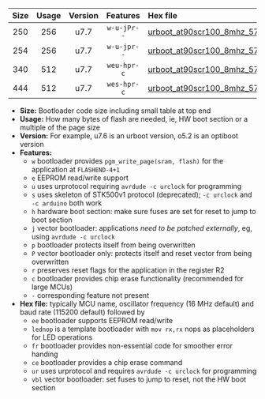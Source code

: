 |Size|Usage|Version|Features|Hex file|
|:-:|:-:|:-:|:-:|:--|
|250|256|u7.7|`w-u-jPr--`|[urboot_at90scr100_8mhz_57600bps_lednop_ur_vbl.hex](https://raw.githubusercontent.com/stefanrueger/urboot.hex/main/mcus/at90scr100/fcpu_8mhz/57600_bps/urboot_at90scr100_8mhz_57600bps_lednop_ur_vbl.hex)|
|254|256|u7.7|`w-u-jpr--`|[urboot_at90scr100_8mhz_57600bps_lednop_fr_ur_vbl.hex](https://raw.githubusercontent.com/stefanrueger/urboot.hex/main/mcus/at90scr100/fcpu_8mhz/57600_bps/urboot_at90scr100_8mhz_57600bps_lednop_fr_ur_vbl.hex)|
|340|512|u7.7|`weu-hpr-c`|[urboot_at90scr100_8mhz_57600bps_ee_lednop_fr_ce_ur.hex](https://raw.githubusercontent.com/stefanrueger/urboot.hex/main/mcus/at90scr100/fcpu_8mhz/57600_bps/urboot_at90scr100_8mhz_57600bps_ee_lednop_fr_ce_ur.hex)|
|444|512|u7.7|`wes-hpr-c`|[urboot_at90scr100_8mhz_57600bps_ee_lednop_fr_ce.hex](https://raw.githubusercontent.com/stefanrueger/urboot.hex/main/mcus/at90scr100/fcpu_8mhz/57600_bps/urboot_at90scr100_8mhz_57600bps_ee_lednop_fr_ce.hex)|

- **Size:** Bootloader code size including small table at top end
- **Usage:** How many bytes of flash are needed, ie, HW boot section or a multiple of the page size
- **Version:** For example, u7.6 is an urboot version, o5.2 is an optiboot version
- **Features:**
  + `w` bootloader provides `pgm_write_page(sram, flash)` for the application at `FLASHEND-4+1`
  + `e` EEPROM read/write support
  + `u` uses urprotocol requiring `avrdude -c urclock` for programming
  + `s` uses skeleton of STK500v1 protocol (deprecated); `-c urclock` and `-c arduino` both work
  + `h` hardware boot section: make sure fuses are set for reset to jump to boot section
  + `j` vector bootloader: applications *need to be patched externally*, eg, using `avrdude -c urclock`
  + `p` bootloader protects itself from being overwritten
  + `P` vector bootloader only: protects itself and reset vector from being overwritten
  + `r` preserves reset flags for the application in the register R2
  + `c` bootloader provides chip erase functionality (recommended for large MCUs)
  + `-` corresponding feature not present
- **Hex file:** typically MCU name, oscillator frequency (16 MHz default) and baud rate (115200 default) followed by
  + `ee` bootloader supports EEPROM read/write
  + `lednop` is a template bootloader with `mov rx,rx` nops as placeholders for LED operations
  + `fr` bootloader provides non-essential code for smoother error handing
  + `ce` bootloader provides a chip erase command
  + `ur` uses urprotocol and requires `avrdude -c urclock` for programming
  + `vbl` vector bootloader: set fuses to jump to reset, not the HW boot section

